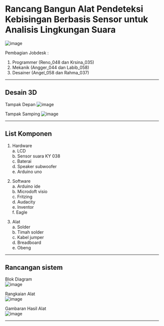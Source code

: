 # Rancang Bangun Alat Pendeteksi Kebisingan Berbasis Sensor untuk Analisis Lingkungan Suara

![image](https://github.com/Renoadith/Projek-Mikrokontroller/assets/168974067/350eb0ba-c08e-4825-985c-01733abdec70)

Pembagian Jobdesk :
1. Programmer (Reno_048 dan Krsina_035)
2. Mekanik (Angger_044 dan Labib_058)
3. Desainer (Angel_058 dan Rahma_037)
---
## Desain 3D

Tampak Depan
![image](https://github.com/Renoadith/Projek-Mikrokontroller/assets/168974067/cd8f0399-5477-43ad-94a6-99c94dabc76f)

Tampak Samping
![image](https://github.com/Renoadith/Projek-Mikrokontroller/assets/168974067/a0962f13-eeed-4fc2-9eb1-a15372193779)

---
## List Komponen
1. Hardware  
   a. LCD  
   b. Sensor suara KY 038  
   c. Baterai  
   d. Speaker subwoofer   
   e. Arduino uno  
   
2. Software  
   a. Arduino ide  
   b. Microdoft visio  
   c. Fritzing  
   d. Audacity  
   e. Inventor  
   f. Eagle  
   
4. Alat  
   a. Solder  
   b. Timah solder  
   c. Kabel jumper  
   d. Breadboard  
   e. Obeng  
---
## Rancangan sistem  
Blok Diagram  
![image](https://github.com/Renoadith/Projek-Mikrokontroller/assets/168974067/6c8703ef-b367-42dd-8687-e96c65d7702b)  

Rangkaian Alat  
![image](https://github.com/Renoadith/Projek-Mikrokontroller/assets/168974067/5622441b-f24e-4744-9adb-80e3fa85a4f7)  

Gambaran Hasil Alat  
![image](https://github.com/Renoadith/Projek-Mikrokontroller/assets/168974067/05955dc5-4233-4744-b59c-b1ed3be957ab)

---




